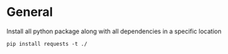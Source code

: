 # General
Install all python package along with all dependencies in a specific location

```pip install requests -t ./```
